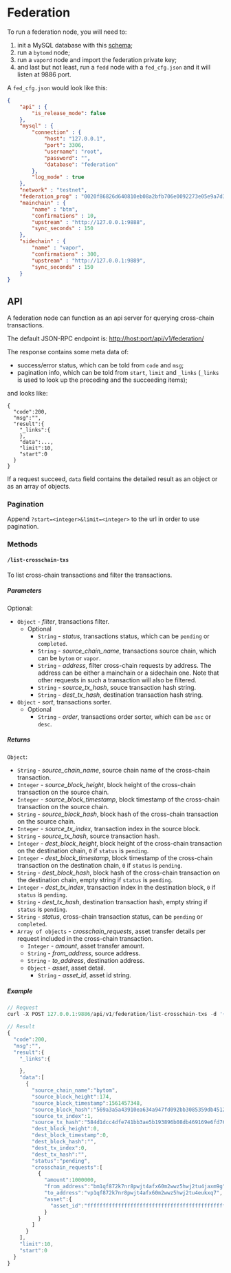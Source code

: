 # Federation

To run a federation node, you will need to:

1. init a MySQL database with this [schema](./federation.sql);
2. run a `bytomd` node;
3. run a `vapord` node and import the federation private key;
4. and last but not least, run a `fedd` node with a `fed_cfg.json` and it will listen at 9886 port.

A `fed_cfg.json` would look like this:

```json
{
    "api" : {
        "is_release_mode": false
    },
    "mysql" : {
        "connection" : {
            "host": "127.0.0.1",
            "port": 3306,
            "username": "root",
            "password": "",
            "database": "federation"
        },
        "log_mode" : true
    },
    "network" : "testnet",
    "federation_prog" : "0020f86826d640810eb08a2bfb706e0092273e05e9a7d3d71f9d53f4f6cc2e3d6c6a",
    "mainchain" : {
        "name" : "btm",
        "confirmations" : 10,
        "upstream" : "http://127.0.0.1:9888",
        "sync_seconds" : 150
    },
    "sidechain" : {
        "name" : "vapor",
        "confirmations" : 300,
        "upstream" : "http://127.0.0.1:9889",
        "sync_seconds" : 150
    }
}
```
## API
A federation node can function as an api server for querying cross-chain transactions.

The default JSON-RPC endpoint is: [http://host:port/api/v1/federation/](http://host:port/api/v1/federation/)

The response contains some meta data of:

+ success/error status, which can be told from `code` and `msg`;
+ pagination info, which can be told from `start`, `limit` and `_links` (`_links` is used to look up the preceding and the succeeding items);

and looks like:
```
{
  "code":200,
  "msg":"",
  "result":{
    "_links":{
    },
    "data":...,
    "limit":10,
    "start":0
  }
}
```

If a request succeed, `data` field contains the detailed result as an object or as an array of objects.

### Pagination

Append `?start=<integer>&limit=<integer>` to the url in order to use pagination.

### Methods

#### `/list-crosschain-txs`

To list cross-chain transactions and filter the transactions.

##### Parameters

Optional:

- `Object` - *filter*, transactions filter.
    + Optional
        * `String` - *status*, transactions status, which can be `pending` or `completed`.
        * `String` - *source_chain_name*, transactions source chain, which can be `bytom` or `vapor`.
        * `String` - *address*, filter cross-chain requests by address. The address can be either a mainchain or a sidechain one. Note that other requests in such a transaction will also be filtered. 
        * `String` - *source_tx_hash*, souce transaction hash string.
        * `String` - *dest_tx_hash*, destination transaction hash string.
- `Object` - *sort*, transactions sorter.
    + Optional
        * `String` - *order*, transactions order sorter, which can be `asc` or `desc`.


##### Returns


`Object`:

- `String` - *source_chain_name*, source chain name of the cross-chain transaction.
- `Integer` - *source_block_height*, block height of the cross-chain transaction on the source chain.
- `Integer` - *source_block_timestamp*, block timestamp of the cross-chain transaction on the source chain.
- `String` - *source_block_hash*, block hash of the cross-chain transaction on the source chain.
- `Integer` - *source_tx_index*, transaction index in the source block.
- `String` - *source_tx_hash*, source transaction hash.
- `Integer` - *dest_block_height*, block height of the cross-chain transaction on the destination chain, `0` if `status` is `pending`.
- `Integer` - *dest_block_timestamp*, block timestamp of the cross-chain transaction on the destination chain, `0` if `status` is `pending`.
- `String` - *dest_block_hash*, block hash of the cross-chain transaction on the destination chain, empty string if `status` is `pending`.
- `Integer` - *dest_tx_index*, transaction index in the destination block, `0` if `status` is `pending`.
- `String` - *dest_tx_hash*, destination transaction hash, empty string if `status` is `pending`.
- `String` - *status*, cross-chain transaction status, can be `pending` or `completed`.
- `Array of objects` - *crosschain_requests*, asset transfer details per request included in the cross-chain transaction.
    + `Integer` - *amount*, asset transfer amount.
    + `String` - *from_address*, source address.
    + `String` - *to_address*, destination address.
    + `Object` - *asset*, asset detail.
        * `String` - *asset_id*, asset id string.

##### Example

```js
// Request
curl -X POST 127.0.0.1:9886/api/v1/federation/list-crosschain-txs -d '{}'

// Result
{
  "code":200,
  "msg":"",
  "result":{
    "_links":{

    },
    "data":[
      {
        "source_chain_name":"bytom",
        "source_block_height":174,
        "source_block_timestamp":1561457348,
        "source_block_hash":"569a3a5a43910ea634a947fd092bb3085359db451235ae59c20daab4e4b0d274",
        "source_tx_index":1,
        "source_tx_hash":"584d1dcc4dfe741bb3ae5b193896b08db469169e6fd76098eac132af628a3183",
        "dest_block_height":0,
        "dest_block_timestamp":0,
        "dest_block_hash":"",
        "dest_tx_index":0,
        "dest_tx_hash":"",
        "status":"pending",
        "crosschain_requests":[
          {
            "amount":1000000,
            "from_address":"bm1qf872k7nr8pwjt4afx60m2wwz5hwj2tu4jaxm9g",
            "to_address":"vp1qf872k7nr8pwjt4afx60m2wwz5hwj2tu4eukxq7",
            "asset":{
              "asset_id":"ffffffffffffffffffffffffffffffffffffffffffffffffffffffffffffffff"
            }
          }
        ]
      }
    ],
    "limit":10,
    "start":0
  }
}
```
